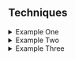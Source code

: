 ## Techniques

<div class="accordion">

<details>
  <summary>Example One</summary>

  **Details Title One**
  1. A numbered
  2. list
     * With some
     * Sub bullets
</details>

<details>
  <summary>Example Two</summary>

  **Details Title Tw**
  1. A numbered
  2. list
     * With some
     * Sub bullets
</details>

<details>
  <summary>Example Three</summary>

  **Details Title Three**
  1. A numbered
  2. list
     * With some
     * Sub bullets
</details>

</div>
